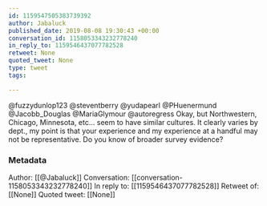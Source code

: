 ```yaml
---
id: 1159547505383739392
author: Jabaluck
published_date: 2019-08-08 19:30:43 +00:00
conversation_id: 1158053343232778240
in_reply_to: 1159546437077782528
retweet: None
quoted_tweet: None
type: tweet
tags:

---
```


@fuzzydunlop123 @steventberry @yudapearl @PHuenermund @Jacobb_Douglas @MariaGlymour @autoregress Okay, but Northwestern, Chicago, Minnesota, etc... seem to have similar cultures. It clearly varies by dept., my point is that your experience and my experience at a handful may not be representative. Do you know of broader survey evidence?

### Metadata

Author: [[@Jabaluck]]
Conversation: [[conversation-1158053343232778240]]
In reply to: [[1159546437077782528]]
Retweet of: [[None]]
Quoted tweet: [[None]]
